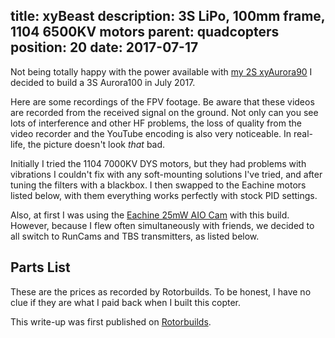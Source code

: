 title: xyBeast
description: 3S LiPo, 100mm frame, 1104 6500KV motors
parent: quadcopters
position: 20
date: 2017-07-17
---

<!--% backToParent() %-->

Not being totally happy with the power available with [my 2S xyAurora90](aurora90.html) I decided to build a 3S Aurora100 in July 2017.

<!--%
lightgallery([
    [ "img/xyaurora100_1.jpg", "Original Setup with AIO cam, Front Top view" ]
])
%-->

Here are some recordings of the FPV footage.
Be aware that these videos are recorded from the received signal on the ground.
Not only can you see lots of interference and other HF problems, the loss of quality from the video recorder and the YouTube encoding is also very noticeable.
In real-life, the picture doesn't look *that* bad.

<!--%
lightgallery([
    [ "https://www.youtube.com/watch?v=MnF7B3rD5VM", "img/xyaurora100_crash_thumb.jpg", "Aurora100 flight with crash" ],
    [ "https://www.youtube.com/watch?v=798ncBkBHos", "img/xyaurora100_owl_thumb.jpg", "Micro Quadcopter attacked by Owl" ]
])
%-->

Initially I tried the 1104 7000KV DYS motors, but they had problems with vibrations I couldn't fix with any soft-mounting solutions I've tried, and after tuning the filters with a blackbox.
I then swapped to the Eachine motors listed below, with them everything works perfectly with stock PID settings.

Also, at first I was using the [Eachine 25mW AIO Cam](https://www.banggood.com/Eachine-AIO-FPV-5_8G-25mW-48CH-VTX-600TVL-CMOS-1-or-4-inch-Camera-For-Aurora-90-100-RC-Drone-FPV-Racing-p-1122902.html?akmClientCountry=DE&p=3F201911077692015010&cur_warehouse=CN) with this build.
However, because I flew often simultaneously with friends, we decided to all switch to RunCams and TBS transmitters, as listed below.

## Parts List

These are the prices as recorded by Rotorbuilds.
To be honest, I have no clue if they are what I paid back when I built this copter.

<!--%
tableHelper([ "align-right", "align-last-right", "align-right"],
    [ "Part", "Description", "Cost" ], [
        [ "Frame", ("Eachine Aurora 100 100MM Mini Brushless FPV Multirotor Racing Frame 14.5g Carbon Fiber", "https://www.banggood.com/Eachine-Aurora-100-100MM-Mini-Brushless-FPV-Multirotor-Racing-Frame-14_5g-Carbon-Fiber-p-1133462.html?p=3F201911077692015010"), "11.99$" ],
        [ "Spare", ("Eachine Aurora 100 Mini Brushless FPV Racer Spare Part 2mm 2.5mm Bottom Plate 3K Carbon Fiber", "https://www.banggood.com/Eachine-Aurora-100-Mini-Brushless-FPV-Racer-Spare-Part-2mm-2_5mm-Bottom-Plate-3K-Carbon-Fiber-p-1144532.html?p=3F201911077692015010&cur_warehouse=CN&ID=529763"), "5.39$" ],
        [ "FC", ("Eachine Minicube 20x20mm F4 OSD Compatible Frsky Flysky DSM RX Blheli_S 10A For Aurora 68 90 100", "https://www.banggood.com/Eachine-Minicube-20x20mm-F4-OSD-Compatible-Frsky-Flysky-DSM-RX-Blheli_S-10A-For-Aurora-68-90-100-p-1165366.html?p=3F201911077692015010"), "60.99$" ],
        [ "Motors", ("4 x Eachine Upgrade Motor 1104 6500KV Brushless Motor 1-3S For Eachine Aurora 90 100 RC Drone FPV Racing", "https://www.banggood.com/Eachine-1104-6500KV-1-3S-Brushless-Motor-For-Eachine-Aurora-90-100-Mini-FPV-Racer-p-1138072.html?p=3F201911077692015010&cur_warehouse=CN"), "35.56$" ],
        [ "Props", ("10 Pairs Racerstar 1935 50mm 5 Blade Racing Propeller 1.5mm Mounting Hole For Micro FPV Frame", "https://www.banggood.com/10-Pairs-Racerstar-1935-50mm-5-Blade-Racing-Propeller-1_5mm-Mounting-Hole-For-Micro-FPV-Frame-p-1129109.html?p=3F201911077692015010"), "8.29$" ],
        [ "Cam", ("", ""), "$" ],
        [ "VTx", ("", ""), "$" ],
        [ "Bats", ("Tattu 450mAh 11.1V 75C 3S1P Lipo Battery Pack- Long Size for H Frame", "https://www.gensace.de/tattu-450mah-11-1v-75c-3s1p-lipo-battery-pack-long-size-for-h-frame.html"), "15.89$" ],
        [ "Misc", ("4 PCS Eachine Propeller Guard For Aurora 100 Mini FPV Racing RC Drone 1102 1103 1104 1105 Brushless Motor", "https://www.banggood.com/4-PCS-Eachine-Propeller-Guard-For-Aurora-100-Mini-FPV-Racing-RC-Drone-1102-1103-1104-1105-Brushless-Motor-p-1143685.html?akmClientCountry=DE&p=3F201911077692015010&cur_warehouse=CN&ID=224"), "2.49$" ],
        [ "", "Sum", "$" ]
    ]
)
%-->

This write-up was first published on [Rotorbuilds](https://rotorbuilds.com/build/5577).
